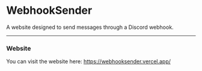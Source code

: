 # WebhookSender
A website designed to send messages through a Discord webhook.

---

### Website
You can visit the website here: https://webhooksender.vercel.app/
